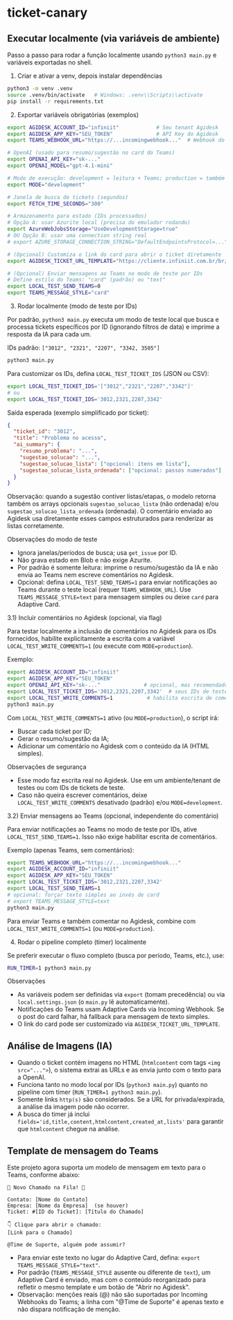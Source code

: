 # ticket-canary

## Executar localmente (via variáveis de ambiente)

Passo a passo para rodar a função localmente usando `python3 main.py` e variáveis exportadas no shell.

1) Criar e ativar a venv, depois instalar dependências

```bash
python3 -m venv .venv
source .venv/bin/activate   # Windows: .venv\\Scripts\\activate
pip install -r requirements.txt
```

2) Exportar variáveis obrigatórias (exemplos)

```bash
export AGIDESK_ACCOUNT_ID="infiniit"            # Seu tenant Agidesk
export AGIDESK_APP_KEY="SEU_TOKEN"              # API Key do Agidesk
export TEAMS_WEBHOOK_URL="https://...incomingwebhook..."  # Webhook do Teams

# OpenAI (usado para resumo/sugestão no card do Teams)
export OPENAI_API_KEY="sk-..."
export OPENAI_MODEL="gpt-4.1-mini"

# Modo de execução: development = leitura + Teams; production = também escreve comentário no Agidesk
export MODE="development"

# Janela de busca de tickets (segundos)
export FETCH_TIME_SECONDS="300"

# Armazenamento para estado (IDs processados)
# Opção A: usar Azurite local (precisa do emulador rodando)
export AzureWebJobsStorage="UseDevelopmentStorage=true"
# OU Opção B: usar uma connection string real
# export AZURE_STORAGE_CONNECTION_STRING="DefaultEndpointsProtocol=..."

# (Opcional) Customiza o link do card para abrir o ticket diretamente
export AGIDESK_TICKET_URL_TEMPLATE="https://cliente.infiniit.com.br/br/painel/atendimento/{id}"

# (Opcional) Enviar mensagens ao Teams no modo de teste por IDs
# Define estilo do Teams: "card" (padrão) ou "text"
export LOCAL_TEST_SEND_TEAMS=0
export TEAMS_MESSAGE_STYLE="card"
```

3) Rodar localmente (modo de teste por IDs)

Por padrão, `python3 main.py` executa um modo de teste local que busca e processa tickets específicos por ID (ignorando filtros de data) e imprime a resposta da IA para cada um.

IDs padrão: `["3012", "2321", "2207", "3342, 3505"]`

```bash
python3 main.py
```

Para customizar os IDs, defina `LOCAL_TEST_TICKET_IDS` (JSON ou CSV):

```bash
export LOCAL_TEST_TICKET_IDS='["3012","2321","2207","3342"]'
# ou
export LOCAL_TEST_TICKET_IDS='3012,2321,2207,3342'
```

Saída esperada (exemplo simplificado por ticket):

```json
{
  "ticket_id": "3012",
  "title": "Problema no acesso",
  "ai_summary": {
    "resumo_problema": "...",
    "sugestao_solucao": "...",
    "sugestao_solucao_lista": ["opcional: itens em lista"],
    "sugestao_solucao_lista_ordenada": ["opcional: passos numerados"]
  }
}
```

Observação: quando a sugestão contiver listas/etapas, o modelo retorna também os arrays opcionais
`sugestao_solucao_lista` (não ordenada) e/ou `sugestao_solucao_lista_ordenada` (ordenada). O comentário
enviado ao Agidesk usa diretamente esses campos estruturados para renderizar as listas corretamente.

Observações do modo de teste
- Ignora janelas/períodos de busca; usa `get_issue` por ID.
- Não grava estado em Blob e não exige Azurite.
- Por padrão é somente leitura: imprime o resumo/sugestão da IA e não envia ao Teams nem escreve comentários no Agidesk.
- Opcional: defina `LOCAL_TEST_SEND_TEAMS=1` para enviar notificações ao Teams durante o teste local (requer `TEAMS_WEBHOOK_URL`). Use `TEAMS_MESSAGE_STYLE=text` para mensagem simples ou deixe `card` para Adaptive Card.

3.1) Incluir comentários no Agidesk (opcional, via flag)

Para testar localmente a inclusão de comentários no Agidesk para os IDs fornecidos, habilite explicitamente a escrita com a variável `LOCAL_TEST_WRITE_COMMENTS=1` (ou execute com `MODE=production`).

Exemplo:

```bash
export AGIDESK_ACCOUNT_ID="infiniit"
export AGIDESK_APP_KEY="SEU_TOKEN"
export OPENAI_API_KEY="sk-..."              # opcional, mas recomendado
export LOCAL_TEST_TICKET_IDS='3012,2321,2207,3342'  # seus IDs de teste
export LOCAL_TEST_WRITE_COMMENTS=1           # habilita escrita de comentários
python3 main.py
```

Com `LOCAL_TEST_WRITE_COMMENTS=1` ativo (ou `MODE=production`), o script irá:
- Buscar cada ticket por ID;
- Gerar o resumo/sugestão da IA;
- Adicionar um comentário no Agidesk com o conteúdo da IA (HTML simples).

Observações de segurança
- Esse modo faz escrita real no Agidesk. Use em um ambiente/tenant de testes ou com IDs de tickets de teste.
- Caso não queira escrever comentários, deixe `LOCAL_TEST_WRITE_COMMENTS` desativado (padrão) e/ou `MODE=development`.

3.2) Enviar mensagens ao Teams (opcional, independente do comentário)

Para enviar notificações ao Teams no modo de teste por IDs, ative `LOCAL_TEST_SEND_TEAMS=1`. Isso não exige habilitar escrita de comentários.

Exemplo (apenas Teams, sem comentários):

```bash
export TEAMS_WEBHOOK_URL="https://...incomingwebhook..."
export AGIDESK_ACCOUNT_ID="infiniit"
export AGIDESK_APP_KEY="SEU_TOKEN"
export LOCAL_TEST_TICKET_IDS='3012,2321,2207,3342'
export LOCAL_TEST_SEND_TEAMS=1
# opcional: forçar texto simples ao invés de card
# export TEAMS_MESSAGE_STYLE=text
python3 main.py
```

Para enviar Teams e também comentar no Agidesk, combine com `LOCAL_TEST_WRITE_COMMENTS=1` (ou `MODE=production`).

4) Rodar o pipeline completo (timer) localmente

Se preferir executar o fluxo completo (busca por período, Teams, etc.), use:

```bash
RUN_TIMER=1 python3 main.py
```

Observações
- As variáveis podem ser definidas via `export` (tomam precedência) ou via `local.settings.json` (o `main.py` lê automaticamente).
- Notificações do Teams usam Adaptive Cards via Incoming Webhook. Se o post do card falhar, há fallback para mensagem de texto simples.
- O link do card pode ser customizado via `AGIDESK_TICKET_URL_TEMPLATE`.

## Análise de Imagens (IA)

- Quando o ticket contém imagens no HTML (`htmlcontent` com tags `<img src="...">`), o sistema extrai as URLs e as envia junto com o texto para a OpenAI.
- Funciona tanto no modo local por IDs (`python3 main.py`) quanto no pipeline com timer (`RUN_TIMER=1 python3 main.py`).
- Somente links `http(s)` são considerados. Se a URL for privada/expirada, a análise da imagem pode não ocorrer.
- A busca do timer já inclui `fields='id,title,content,htmlcontent,created_at,lists'` para garantir que `htmlcontent` chegue na análise.

## Template de mensagem do Teams

Este projeto agora suporta um modelo de mensagem em texto para o Teams, conforme abaixo:

```
🚨 Novo Chamado na Fila! 🚨

Contato: [Nome do Contato]
Empresa: [Nome da Empresa]  (se houver)
Ticket: #[ID do Ticket]: [Título do Chamado]

👇 Clique para abrir o chamado:
[Link para o Chamado]

@Time de Suporte, alguém pode assumir?
```

- Para enviar este texto no lugar do Adaptive Card, defina: `export TEAMS_MESSAGE_STYLE="text"`.
- Por padrão (`TEAMS_MESSAGE_STYLE` ausente ou diferente de `text`), um Adaptive Card é enviado, mas com o conteúdo reorganizado para refletir o mesmo template e um botão de "Abrir no Agidesk".
- Observação: menções reais (@) não são suportadas por Incoming Webhooks do Teams; a linha com "@Time de Suporte" é apenas texto e não dispara notificação de menção.
